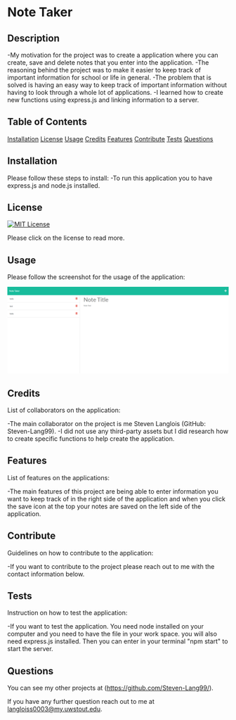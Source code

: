 # Note Taker


  ## Description
  -My motivation for the project was to create a application where you can create, save and delete notes that you enter into the application.
  -The reasoning behind the project was to make it easier to keep track of important information for school or life in general.
  -The problem that is solved is having an easy way to keep track of important information without having to look through a whole lot of applications.
  -I learned how to create new functions using express.js and linking information to a server.

  ## Table of Contents

[Installation](#installation)
[License](#license)
[Usage](#usage)
[Credits](#credits)
[Features](#features)
[Contribute](#contribute)
[Tests](#tests)
[Questions](#questions)

## Installation
Please follow these steps to install:
-To run this application you to have express.js and node.js installed.

## License

[![MIT License](https://img.shields.io/badge/License-MIT--License-red)](https://choosealicense.com/licenses/mit/)

Please click on the license to read more.

## Usage
Please follow the screenshot for the usage of the application:

![Screenshot](/Develop/img/Screenshot%202022-08-14%20172619.png)

## Credits
List of collaborators on the application:

-The main collaborator on the project is me Steven Langlois (GitHub: Steven-Lang99).
-I did not use any third-party assets but I did research how to create specific functions to help create the application.

## Features
List of features on the applications:

-The main features of this project are being able to enter information you want to keep track of in the right side of the application and when you click the save icon at the top your notes are saved on the left side of the application.

## Contribute
Guidelines on how to contribute to the application:

-If you want to contribute to the project please reach out to me with the contact information below.

## Tests
Instruction on how to test the application:

-If you want to test the application. You need node installed on your computer and you need to have the file in your work space. you will also need express.js installed. Then you can enter in your terminal "npm start" to start the server.

## Questions

You can see my other projects at (https://github.com/Steven-Lang99/).

If you have any further question reach out to me at langloiss0003@my.uwstout.edu.


